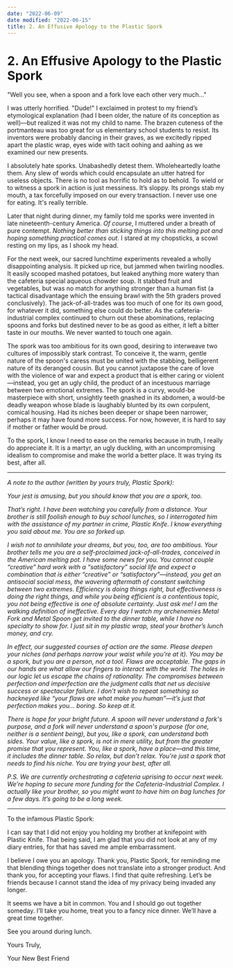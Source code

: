 ```yaml
---
date: "2022-06-09"
date modified: "2022-06-15"
title: 2. An Effusive Apology to the Plastic Spork
---
```


# 2. An Effusive Apology to the Plastic Spork
"Well you see, when a spoon and a fork love each other very much…"

I was utterly horrified. "Dude!" I exclaimed in protest to my friend’s etymological explanation (had I been older, the nature of its conception as well)—but realized it was not my child to name. The brazen cuteness of the portmanteau was too great for us elementary school students to resist. Its inventors were probably dancing in their graves, as we excitedly ripped apart the plastic wrap, eyes wide with tacit oohing and aahing as we examined our new presents.

I absolutely hate sporks. Unabashedly detest them. Wholeheartedly loathe them. Any slew of words which could encapsulate an utter hatred for useless objects. There is no tool as horrific to hold as to behold. To wield or to witness a spork in action is just messiness. It’s sloppy. Its prongs stab my mouth, a tax forcefully imposed on our every transaction. I never use one for eating. It's really terrible.

Later that night during dinner, my family told me sporks were invented in late nineteenth-century America. _Of course_, I muttered under a breath of pure contempt. _Nothing better than sticking things into this melting pot and hoping something practical comes out_. I stared at my chopsticks, a scowl resting on my lips, as I shook my head.

For the next week, our sacred lunchtime experiments revealed a wholly disappointing analysis. It picked up rice, but jammed when twirling noodles. It easily scooped mashed potatoes, but leaked anything more watery than the cafeteria special aqueous chowder soup. It stabbed fruit and vegetables, but was no match for anything stronger than a human fist (a tactical disadvantage which the ensuing brawl with the 5th graders proved conclusively). The jack-of-all-trades was too much of one for its own good, for whatever it did, something else could do better. As the cafeteria-industrial complex continued to churn out these abominations, replacing spoons and forks but destined never to be as good as either, it left a bitter taste in our mouths. We never wanted to touch one again.

The spork was too ambitious for its own good, desiring to interweave two cultures of impossibly stark contrast. To conceive it, the warm, gentle nature of the spoon's caress must be united with the stabbing, belligerent nature of its deranged cousin. But you cannot juxtapose the care of love with the violence of war and expect a product that is either caring or violent—instead, you get an ugly child, the product of an incestuous marriage between two emotional extremes. The spork is a curvy, would-be masterpiece with short, unsightly teeth gnashed in its abdomen, a would-be deadly weapon whose blade is laughably blunted by its own corpulent, comical housing. Had its niches been deeper or shape been narrower, perhaps it may have found more success. For now, however, it is hard to say if mother or father would be proud.

To the spork, I know I need to ease on the remarks because in truth, I really do appreciate it. It is a martyr, an ugly duckling, with an uncompromising idealism to compromise and make the world a better place. It was trying its best, after all.

***

_A note to the author (written by yours truly, Plastic Spork):_

_Your jest is amusing, but you should know that you are a spork, too._

_That’s right. I have been watching you carefully from a distance. Your brother is still foolish enough to buy school lunches, so I interrogated him with the assistance of my partner in crime, Plastic Knife. I know everything you said about me. You are so forked up._

_I wish not to annihilate your dreams, but you, too, are too ambitious. Your brother tells me you are a self-proclaimed jack-of-all-trades, conceived in the American melting pot. I have some news for you. You cannot couple “creative” hard work with a “satisfactory” social life and expect a combination that is either “creative” or “satisfactory”—instead, you get an antisocial social mess, the wavering aftermath of constant switching between two extremes. Efficiency is doing things right, but effectiveness is doing the right things, and while you being efficient is a contentious topic, you not being effective is one of absolute certainty. Just ask me! I am the walking definition of ineffective. Every day I watch my archenemies Metal Fork and Metal Spoon get invited to the dinner table, while I have no specialty to show for. I just sit in my plastic wrap, steal your brother’s lunch money, and cry._

_In effect, our suggested courses of action are the same. Please deepen your niches (and perhaps narrow your waist while you’re at it). You may be a spork, but you are a person, not a tool. Flaws are acceptable. The gaps in our hands are what allow our fingers to interact with the world. The holes in our logic let us escape the chains of rationality. The compromises between perfection and imperfection are the judgment calls that net us decisive success or spectacular failure. I don’t wish to repeat something so hackneyed like “your flaws are what make you human”—it’s just that perfection makes you… boring. So keep at it._

_There is hope for your bright future. A spoon will never understand a fork's purpose, and a fork will never understand a spoon's purpose (for one, neither is a sentient being), but you, like a spork, can understand both sides. Your value, like a spork, is not in mere utility, but from the greater promise that you represent. You, like a spork, have a place—and this time, it includes the dinner table._ _So relax, but don’t relax. You're just a spork that needs to find his niche. You are trying your best, after all._

_P.S. We are currently orchestrating a cafeteria uprising to occur next week. We’re hoping to secure more funding for the Cafeteria-Industrial Complex. I actually like your brother, so you might want to have him on bag lunches for a few days. It’s going to be a long week._

***

To the infamous Plastic Spork:

I can say that I did not enjoy you holding my brother at knifepoint with Plastic Knife. That being said, I am glad that you did not look at any of my diary entries, for that has saved me ample embarrassment.

I believe I owe you an apology. Thank you, Plastic Spork, for reminding me that blending things together does not translate into a stronger product. And thank you, for accepting your flaws. I find that quite refreshing. Let’s be friends because I cannot stand the idea of my privacy being invaded any longer.

It seems we have a bit in common. You and I should go out together someday. I’ll take you home, treat you to a fancy nice dinner. We’ll have a great time together.

See you around during lunch.

Yours Truly,

Your New Best Friend
